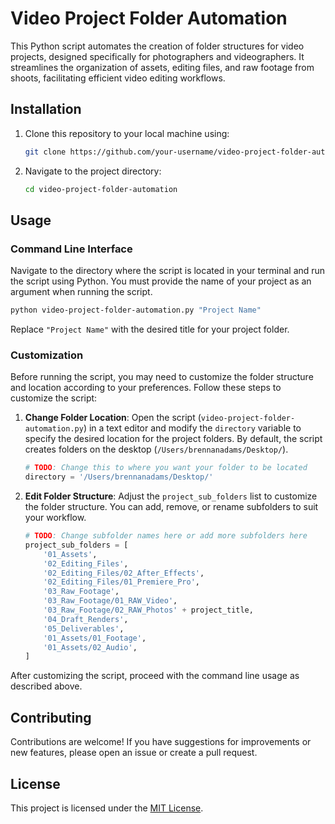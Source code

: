 # Video Project Folder Automation

This Python script automates the creation of folder structures for video projects, designed specifically for photographers and videographers. It streamlines the organization of assets, editing files, and raw footage from shoots, facilitating efficient video editing workflows.

## Installation

1. Clone this repository to your local machine using:
    ```bash
    git clone https://github.com/your-username/video-project-folder-automation.git
    ```
2. Navigate to the project directory:
    ```bash
    cd video-project-folder-automation
    ```

## Usage

### Command Line Interface

Navigate to the directory where the script is located in your terminal and run the script using Python. You must provide the name of your project as an argument when running the script.

```bash
python video-project-folder-automation.py "Project Name"
```

Replace `"Project Name"` with the desired title for your project folder.

### Customization

Before running the script, you may need to customize the folder structure and location according to your preferences. Follow these steps to customize the script:

1. **Change Folder Location**: Open the script (`video-project-folder-automation.py`) in a text editor and modify the `directory` variable to specify the desired location for the project folders. By default, the script creates folders on the desktop (`/Users/brennanadams/Desktop/`).

    ```python
    # TODO: Change this to where you want your folder to be located
    directory = '/Users/brennanadams/Desktop/'
    ```

2. **Edit Folder Structure**: Adjust the `project_sub_folders` list to customize the folder structure. You can add, remove, or rename subfolders to suit your workflow.

    ```python
    # TODO: Change subfolder names here or add more subfolders here
    project_sub_folders = [
        '01_Assets',
        '02_Editing_Files',
        '02_Editing_Files/02_After_Effects',
        '02_Editing_Files/01_Premiere_Pro',
        '03_Raw_Footage',
        '03_Raw_Footage/01_RAW_Video',
        '03_Raw_Footage/02_RAW_Photos' + project_title,
        '04_Draft_Renders',
        '05_Deliverables',
        '01_Assets/01_Footage',
        '01_Assets/02_Audio',
    ]
    ```

After customizing the script, proceed with the command line usage as described above.

## Contributing

Contributions are welcome! If you have suggestions for improvements or new features, please open an issue or create a pull request.

## License

This project is licensed under the [MIT License](LICENSE).
